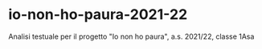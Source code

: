 # io-non-ho-paura-2021-22
Analisi testuale per il progetto "Io non ho paura", a.s. 2021/22, classe 1Asa

